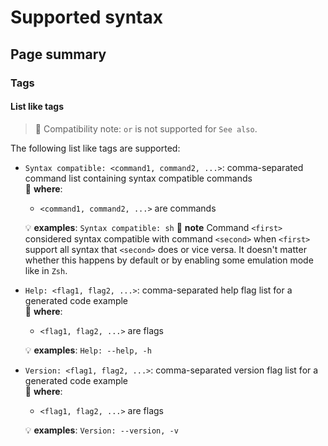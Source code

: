# Supported syntax

## Page summary

### Tags

#### List like tags

> :bell: Compatibility note: `or` is not supported for `See also`.

The following list like tags are supported:

- `Syntax compatible: <command1, command2, ...>`: comma-separated command list
  containing syntax compatible commands  
  :blue_book: **where**:
  - `<command1, command2, ...>` are commands
  
  :bulb: **examples**: `Syntax compatible: sh`
  :pencil: **note** Command `<first>` considered syntax compatible with command
  `<second>` when `<first>` support all syntax that `<second>` does or vice versa.
  It doesn't matter whether this happens by default or by enabling some emulation
  mode like in `Zsh`.
- `Help: <flag1, flag2, ...>`: comma-separated help flag list
  for a generated code example  
  :blue_book: **where**:
  - `<flag1, flag2, ...>` are flags
  
  :bulb: **examples**: `Help: --help, -h`
- `Version: <flag1, flag2, ...>`: comma-separated version flag list
  for a generated code example  
  :blue_book: **where**:
  - `<flag1, flag2, ...>` are flags
  
  :bulb: **examples**: `Version: --version, -v`
